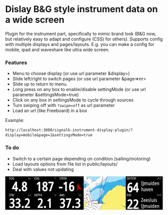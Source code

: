 # Dislay B&G style instrument data on a wide screen

Plugin for the instrument part, specifically to mimic brand look (B&G now, but relatively easy to adapt and configure (CSS) for others).
Supports config with multiple displays and pages/layouts.
E.g. you can make a config for mobile, ipad and waveshare like ultra wide screen.

### Features
 - Menu to choose display (or use url parameter &display=<name>)
 - Slide left/right to switch pages (or use url parameter &page=>nr>
 - Slide up to return to menu.
 - Long press on any box to enable/disable settingMode (or use url parameter &settingsMode=true)
 - Click on any box in settingsMode to cycle through sources
 - Turn swiping off with `?swipe=off` as url parameter
 - Load an url (like Freeboard) in a box

Example:
```
http://localhost:3000/signalk-instrument-display-plugin/?display=mobile&page=1&settingsMode=true
```

### To do
 - Switch to a certain page depending on condition (sailing/motoring)
 - Load layouts options from file list in public/layouts/
 - Deal with values not updating

![screenshot](https://github.com/htool/signalk-instrument-display-plugin/blob/main/doc/widescreen_animated.gif)
